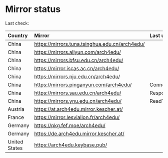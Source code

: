 <script src="./time.js"></script>
# Mirror status
Last check: <script type="text/javascript">localize(1671049281.1448925);</script>

|Country|Mirror|Last update|
|:------|:-----|:----------|
|China|https://mirrors.tuna.tsinghua.edu.cn/arch4edu/|<script type="text/javascript">localize(1670999960);</script>|
|China|https://mirrors.aliyun.com/arch4edu/|<script type="text/javascript">localize(1670913299);</script>|
|China|https://mirrors.bfsu.edu.cn/arch4edu/|<script type="text/javascript">localize(1670999960);</script>|
|China|https://mirror.iscas.ac.cn/arch4edu/|<script type="text/javascript">localize(1670999960);</script>|
|China|https://mirrors.nju.edu.cn/arch4edu/|<script type="text/javascript">localize(1670999960);</script>|
|China|https://mirrors.pinganyun.com/arch4edu/|ConnectTimeout|
|China|https://mirrors.sau.edu.cn/arch4edu/|Response 500|
|China|https://mirrors.ynu.edu.cn/arch4edu/|ReadTimeout|
|Austria|https://at.arch4edu.mirror.kescher.at/|<script type="text/javascript">localize(1670999960);</script>|
|France|https://mirror.lesviallon.fr/arch4edu/|<script type="text/javascript">localize(1670999960);</script>|
|Germany|https://pkg.fef.moe/arch4edu/|<script type="text/javascript">localize(1670999960);</script>|
|Germany|https://de.arch4edu.mirror.kescher.at/|<script type="text/javascript">localize(1670999960);</script>|
|United States|https://arch4edu.keybase.pub/|<script type="text/javascript">localize(1670999960);</script>|

<script src="./tablefilter/tablefilter.js"></script>
<script src="./table.js"></script>